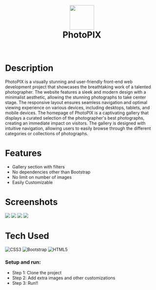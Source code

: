 <div align="center">
      <h1> <img src="https://github.com/Akarsh3053/test/blob/87785773b0076265bf970d3cc471b4b0b6a7af26/logo.png" width="80px"><br/>PhotoPIX</h1>
     </div>
<p align="center"> <a href="https://www.instagram.com/mayank__arc/" target="_blank"><img alt="" src="https://img.shields.io/badge/Instagram-E4405F?style=normal&logo=instagram&logoColor=white" style="vertical-align:center" /></a> <a href="https://www.linkedin.com/in/akarsh3053/}" target="_blank"><img alt="" src="https://img.shields.io/badge/LinkedIn-0077B5?style=normal&logo=linkedin&logoColor=white" style="vertical-align:center" /></a> </p>

# Description
PhotoPIX is a visually stunning and user-friendly front-end web development project that showcases the breathtaking work of a talented photographer. The website features a sleek and modern design with a minimalist aesthetic, allowing the stunning photographs to take center stage. The responsive layout ensures seamless navigation and optimal viewing experience on various devices, including desktops, tablets, and mobile devices.  The homepage of PhotoPIX is a captivating gallery that displays a curated selection of the photographer's best photographs, creating an immediate impact on visitors. The gallery is designed with intuitive navigation, allowing users to easily browse through the different categories or collections of photographs.

# Features
- Gallery section with filters
- No dependencies other than Bootstrap
- No limit on number of images
- Easily Customizable

# Screenshots
 <img src="https://github.com/Akarsh3053/test/blob/main/screenshots/Home.png"> <img src="https://github.com/Akarsh3053/test/blob/main/screenshots/About.png"> <img src="https://github.com/Akarsh3053/test/blob/main/screenshots/Gallery.png"> <img src="https://github.com/Akarsh3053/test/blob/main/screenshots/Contact.png">
# Tech Used
 ![CSS3](https://img.shields.io/badge/css3-%231572B6.svg?style=for-the-badge&logo=css3&logoColor=white) ![Bootstrap](https://img.shields.io/badge/bootstrap-%23563D7C.svg?style=for-the-badge&logo=bootstrap&logoColor=white) ![HTML5](https://img.shields.io/badge/html5-%23E34F26.svg?style=for-the-badge&logo=html5&logoColor=white)
      

### Setup and run:
- Step 1: Clone the project 
- Step 2: Add extra images and other customizations
- Step 3: Run!!
